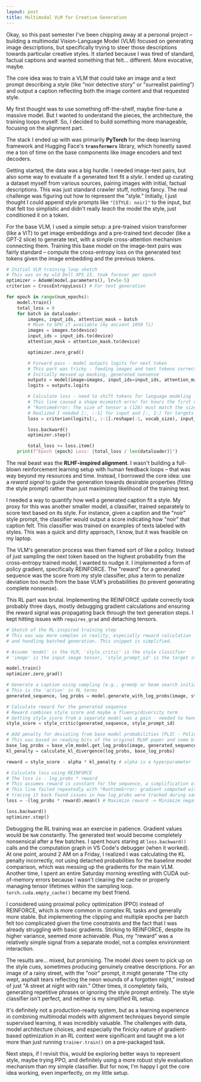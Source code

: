 ```yaml
---
layout: post
title: Multimodal VLM for Creative Generation
---
```


Okay, so this past semester I've been chipping away at a personal project – building a multimodal Vision-Language Model (VLM) focused on generating image descriptions, but specifically trying to steer those descriptions towards particular creative styles. It started because I was tired of standard, factual captions and wanted something that felt... different. More evocative, maybe.

The core idea was to train a VLM that could take an image and a text prompt describing a *style* (like "noir detective story" or "surrealist painting") and output a caption reflecting both the image content and that requested style.

My first thought was to use something off-the-shelf, maybe fine-tune a massive model. But I wanted to understand the pieces, the architecture, the training loops myself. So, I decided to build something more manageable, focusing on the alignment part.

The stack I ended up with was primarily **PyTorch** for the deep learning framework and Hugging Face's **`transformers`** library, which honestly saved me a ton of time on the base components like image encoders and text decoders.

Getting started, the data was a big hurdle. I needed image-text pairs, but also some way to evaluate if a generated text fit a *style*. I ended up curating a dataset myself from various sources, pairing images with initial, factual descriptions. This was just standard crawler stuff, nothing fancy. The real challenge was figuring out how to represent the "style." Initially, I just thought I could append style prompts like `"[STYLE: noir]"` to the input, but that felt too simplistic and didn't really *teach* the model the style, just conditioned it on a token.

For the base VLM, I used a simple setup: a pre-trained vision transformer (like a ViT) to get image embeddings and a pre-trained text decoder (like a GPT-2 slice) to generate text, with a simple cross-attention mechanism connecting them. Training this base model on the image-text pairs was fairly standard – compute the cross-entropy loss on the generated text tokens given the image embedding and the previous tokens.

```python
# Initial VLM training loop sketch
# This was on my old Dell XPS 15, took forever per epoch
optimizer = AdamW(model.parameters(), lr=5e-5)
criterion = CrossEntropyLoss() # For text generation

for epoch in range(num_epochs):
    model.train()
    total_loss = 0
    for batch in dataloader:
        images, input_ids, attention_mask = batch
        # Move to GPU if available (my ancient 1050 Ti)
        images = images.to(device)
        input_ids = input_ids.to(device)
        attention_mask = attention_mask.to(device)

        optimizer.zero_grad()

        # Forward pass - model outputs logits for next token
        # This part was tricky - feeding images and text tokens correctly
        # Initially messed up masking, generated nonsense
        outputs = model(image=images, input_ids=input_ids, attention_mask=attention_mask)
        logits = outputs.logits

        # Calculate loss - need to shift tokens for language modeling
        # This line caused a shape mismatch error for hours the first night
        # "RuntimeError: The size of tensor a (128) must match the size of tensor b (129) at non-singleton dimension 1"
        # Realized I needed [:, :-1] for input and [:, 1:] for targets
        loss = criterion(logits[:, :-1].reshape(-1, vocab_size), input_ids[:, 1:].reshape(-1))

        loss.backward()
        optimizer.step()

        total_loss += loss.item()
    print(f"Epoch {epoch} Loss: {total_loss / len(dataloader)}")

```

The real beast was the **RLHF-inspired alignment**. I wasn't building a full-blown reinforcement learning setup with human feedback loops – that was way beyond my resources and time. Instead, I borrowed the core idea: use a *reward signal* to guide the generation towards desirable properties (fitting the style prompt) rather than just maximizing likelihood of the training text.

I needed a way to quantify how well a generated caption fit a style. My proxy for this was another smaller model, a classifier, trained separately to score text based on its style. For instance, given a caption and the "noir" style prompt, the classifier would output a score indicating how "noir" that caption felt. This classifier was trained on examples of texts labeled with styles. This was a quick and dirty approach, I know, but it was feasible on my laptop.

The VLM's generation process was then framed sort of like a policy. Instead of just sampling the next token based on the highest probability from the cross-entropy trained model, I wanted to nudge it. I implemented a form of policy gradient, specifically REINFORCE. The "reward" for a generated sequence was the score from my style classifier, plus a term to penalize deviation too much from the base VLM's probabilities (to prevent generating complete nonsense).

This RL part was brutal. Implementing the REINFORCE update correctly took probably three days, mostly debugging gradient calculations and ensuring the reward signal was propagating back through the text generation steps. I kept hitting issues with `requires_grad` and detaching tensors.

```python
# Sketch of the RL-inspired training step
# This was way more complex in reality, especially reward calculation
# and handling batched generation. This snippet is simplified.

# Assume 'model' is the VLM, 'style_critic' is the style classifier
# 'image' is the input image tensor, 'style_prompt_id' is the target style ID

model.train()
optimizer.zero_grad()

# Generate a caption using sampling (e.g., greedy or beam search initially)
# This is the 'action' in RL terms
generated_sequence, log_probs = model.generate_with_log_probs(image, style_prompt_id) # Hypothetical function

# Calculate reward for the generated sequence
# Reward combines style score and maybe a fluency/diversity term
# Getting style_score from a separate model was a pain - needed to handle its forward pass
style_score = style_critic(generated_sequence, style_prompt_id)

# Add penalty for deviating from base model probabilities (PLIC - Policy Loss with Information Constraint?)
# This was based on reading bits of the original RLHF paper and some blog posts
base_log_probs = base_vlm_model.get_log_probs(image, generated_sequence) # Need log probs from vanilla model
kl_penalty = calculate_kl_divergence(log_probs, base_log_probs)

reward = style_score - alpha * kl_penalty # alpha is a hyperparameter

# Calculate loss using REINFORCE
# The loss is - log_probs * reward
# This assumes reward is constant for the sequence, a simplification of real RLHF
# This line failed repeatedly with "RuntimeError: gradient computed with respect to a non-leaf tensor"
# tracing it back found issues in how log_probs were tracked during sampling
loss = -(log_probs * reward).mean() # Maximize reward -> Minimize negative reward

loss.backward()
optimizer.step()

```

Debugging the RL training was an exercise in patience. Gradient values would be `NaN` constantly. The generated text would become completely nonsensical after a few batches. I spent hours staring at `loss.backward()` calls and the computation graph in VS Code's debugger (when it worked). At one point, around 2 AM on a Friday, I realized I was calculating the KL penalty incorrectly, not using detached probabilities for the baseline model comparison, which was messing up the gradients for the main VLM. Another time, I spent an entire Saturday morning wrestling with CUDA out-of-memory errors because I wasn't clearing the cache or properly managing tensor lifetimes within the sampling loop. `torch.cuda.empty_cache()` became my best friend.

I considered using proximal policy optimization (PPO) instead of REINFORCE, which is more common in complex RL tasks and generally more stable. But implementing the clipping and multiple epochs per batch felt too complicated given the time constraints and the fact that I was already struggling with basic gradients. Sticking to REINFORCE, despite its higher variance, seemed more achievable. Plus, my "reward" was a relatively simple signal from a separate model, not a complex environment interaction.

The results are... mixed, but promising. The model *does* seem to pick up on the style cues, sometimes producing genuinely creative descriptions. For an image of a rainy street, with the "noir" prompt, it might generate "The city wept, asphalt tears reflecting the neon wounds of a forgotten night," instead of just "A street at night with rain." Other times, it completely fails, generating repetitive phrases or ignoring the style prompt entirely. The style classifier isn't perfect, and neither is my simplified RL setup.

It's definitely not a production-ready system, but as a learning experience in combining multimodal models with alignment techniques beyond simple supervised learning, it was incredibly valuable. The challenges with data, model architecture choices, and especially the finicky nature of gradient-based optimization in an RL context were significant and taught me a lot more than just running `trainer.train()` on a pre-packaged task.

Next steps, if I revisit this, would be exploring better ways to represent style, maybe trying PPO, and definitely using a more robust style evaluation mechanism than my simple classifier. But for now, I'm happy I got the core idea working, even imperfectly, on my little setup.